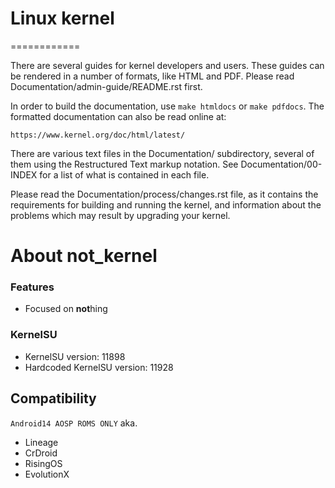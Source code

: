 # Linux kernel
============

There are several guides for kernel developers and users. These guides can
be rendered in a number of formats, like HTML and PDF. Please read
Documentation/admin-guide/README.rst first.

In order to build the documentation, use ``make htmldocs`` or
``make pdfdocs``.  The formatted documentation can also be read online at:

    https://www.kernel.org/doc/html/latest/

There are various text files in the Documentation/ subdirectory,
several of them using the Restructured Text markup notation.
See Documentation/00-INDEX for a list of what is contained in each file.

Please read the Documentation/process/changes.rst file, as it contains the
requirements for building and running the kernel, and information about
the problems which may result by upgrading your kernel.

# About not_kernel

### Features
+ Focused on **not**hing
 
### KernelSU

+ KernelSU version: 11898
+ Hardcoded KernelSU version: 11928

## Compatibility

`Android14 AOSP ROMS ONLY`
aka.
- Lineage
- CrDroid
- RisingOS
- EvolutionX
